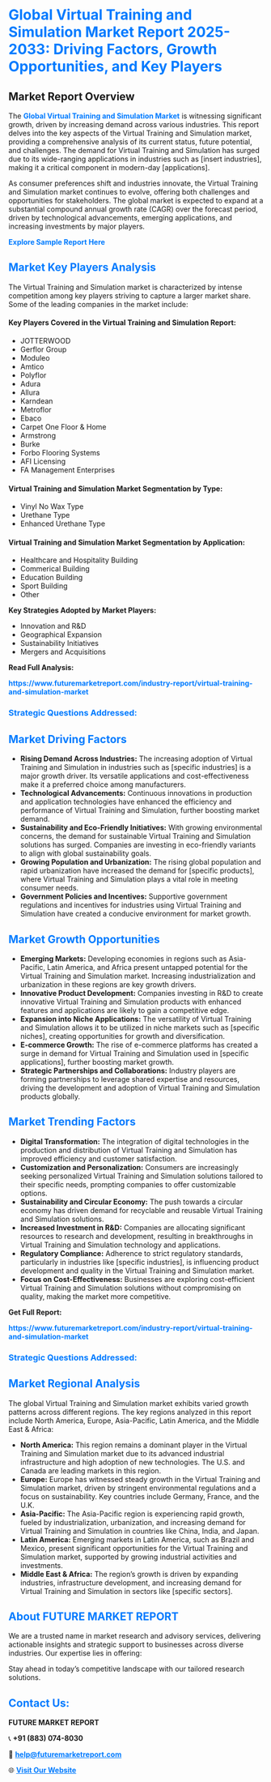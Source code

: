 <h1 style="color: #007BFF;">Global Virtual Training and Simulation Market Report 2025-2033: Driving Factors, Growth Opportunities, and Key Players</h1>

<section id="overview">
<h2>Market Report Overview</h2>
<p>The <a href="https://www.futuremarketreport.com/industry-report/virtual-training-and-simulation-market" style="color: #007BFF; text-decoration: none;"><strong>Global Virtual Training and Simulation Market</strong></a> is witnessing significant growth, driven by increasing demand across various industries. This report delves into the key aspects of the Virtual Training and Simulation market, providing a comprehensive analysis of its current status, future potential, and challenges. The demand for Virtual Training and Simulation has surged due to its wide-ranging applications in industries such as [insert industries], making it a critical component in modern-day [applications].</p>
<p>As consumer preferences shift and industries innovate, the Virtual Training and Simulation market continues to evolve, offering both challenges and opportunities for stakeholders. The global market is expected to expand at a substantial compound annual growth rate (CAGR) over the forecast period, driven by technological advancements, emerging applications, and increasing investments by major players.</p>
</section>

<section id="overview">
<p><a href="https://www.futuremarketreport.com/request-sample/reportId=35513" style="color: #007BFF; text-decoration: none;"><strong>Explore Sample Report Here</strong></a></p>
</section>

<section id="key-players">
<h2 style="color: #007BFF;">Market Key Players Analysis</h2>
<p>The Virtual Training and Simulation market is characterized by intense competition among key players striving to capture a larger market share. Some of the leading companies in the market include:</p>
<h4>Key Players Covered in the Virtual Training and Simulation Report:</h4>
<ul><li>JOTTERWOOD</li><li>Gerflor Group</li><li>Moduleo</li><li>Amtico</li><li>Polyflor</li><li>Adura</li><li>Allura</li><li>Karndean</li><li>Metroflor</li><li>Ebaco</li><li>Carpet One Floor &amp; Home</li><li>Armstrong</li><li>Burke</li><li>Forbo Flooring Systems</li><li>AFI Licensing</li><li>FA Management Enterprises</li></ul>
<h4>Virtual Training and Simulation Market Segmentation by Type:</h4>
<ul><li>Vinyl No Wax Type</li><li>Urethane Type</li><li>Enhanced Urethane Type</li></ul>

<h4>Virtual Training and Simulation Market Segmentation by Application:</h4>
<ul><li>Healthcare and Hospitality Building</li><li>Commerical Building</li><li>Education Building</li><li>Sport Building</li><li>Other</li></ul>
<p><strong>Key Strategies Adopted by Market Players:</strong></p>
<ul>
<li>Innovation and R&D</li>
<li>Geographical Expansion</li>
<li>Sustainability Initiatives</li>
<li>Mergers and Acquisitions</li>
</ul>
</section>

<section>
<p><strong>Read Full Analysis: </strong></p><a href="https://www.futuremarketreport.com/industry-report/virtual-training-and-simulation-market" style="color: #007BFF; text-decoration: none;"><strong>https://www.futuremarketreport.com/industry-report/virtual-training-and-simulation-market</strong></a>
<h3 style="color: #007BFF;">Strategic Questions Addressed:</h3>
</section>

<section id="driving-factors">
<h2 style="color: #007BFF;">Market Driving Factors</h2>
<ul>
<li><strong>Rising Demand Across Industries:</strong> The increasing adoption of Virtual Training and Simulation in industries such as [specific industries] is a major growth driver. Its versatile applications and cost-effectiveness make it a preferred choice among manufacturers.</li>
<li><strong>Technological Advancements:</strong> Continuous innovations in production and application technologies have enhanced the efficiency and performance of Virtual Training and Simulation, further boosting market demand.</li>
<li><strong>Sustainability and Eco-Friendly Initiatives:</strong> With growing environmental concerns, the demand for sustainable Virtual Training and Simulation solutions has surged. Companies are investing in eco-friendly variants to align with global sustainability goals.</li>
<li><strong>Growing Population and Urbanization:</strong> The rising global population and rapid urbanization have increased the demand for [specific products], where Virtual Training and Simulation plays a vital role in meeting consumer needs.</li>
<li><strong>Government Policies and Incentives:</strong> Supportive government regulations and incentives for industries using Virtual Training and Simulation have created a conducive environment for market growth.</li>
</ul>
</section>

<section id="growth-opportunities">
<h2 style="color: #007BFF;">Market Growth Opportunities</h2>
<ul>
<li><strong>Emerging Markets:</strong> Developing economies in regions such as Asia-Pacific, Latin America, and Africa present untapped potential for the Virtual Training and Simulation market. Increasing industrialization and urbanization in these regions are key growth drivers.</li>
<li><strong>Innovative Product Development:</strong> Companies investing in R&D to create innovative Virtual Training and Simulation products with enhanced features and applications are likely to gain a competitive edge.</li>
<li><strong>Expansion into Niche Applications:</strong> The versatility of Virtual Training and Simulation allows it to be utilized in niche markets such as [specific niches], creating opportunities for growth and diversification.</li>
<li><strong>E-commerce Growth:</strong> The rise of e-commerce platforms has created a surge in demand for Virtual Training and Simulation used in [specific applications], further boosting market growth.</li>
<li><strong>Strategic Partnerships and Collaborations:</strong> Industry players are forming partnerships to leverage shared expertise and resources, driving the development and adoption of Virtual Training and Simulation products globally.</li>
</ul>
</section>

<section id="trending-factors">
<h2 style="color: #007BFF;">Market Trending Factors</h2>
<ul>
<li><strong>Digital Transformation:</strong> The integration of digital technologies in the production and distribution of Virtual Training and Simulation has improved efficiency and customer satisfaction.</li>
<li><strong>Customization and Personalization:</strong> Consumers are increasingly seeking personalized Virtual Training and Simulation solutions tailored to their specific needs, prompting companies to offer customizable options.</li>
<li><strong>Sustainability and Circular Economy:</strong> The push towards a circular economy has driven demand for recyclable and reusable Virtual Training and Simulation solutions.</li>
<li><strong>Increased Investment in R&D:</strong> Companies are allocating significant resources to research and development, resulting in breakthroughs in Virtual Training and Simulation technology and applications.</li>
<li><strong>Regulatory Compliance:</strong> Adherence to strict regulatory standards, particularly in industries like [specific industries], is influencing product development and quality in the Virtual Training and Simulation market.</li>
<li><strong>Focus on Cost-Effectiveness:</strong> Businesses are exploring cost-efficient Virtual Training and Simulation solutions without compromising on quality, making the market more competitive.</li>
</ul>
</section>

<section>
<p><strong>Get Full Report: </strong></p><a href="https://www.futuremarketreport.com/industry-report/virtual-training-and-simulation-market" style="color: #007BFF; text-decoration: none;"><strong>https://www.futuremarketreport.com/industry-report/virtual-training-and-simulation-market</strong></a>
<h3 style="color: #007BFF;">Strategic Questions Addressed:</h3>
</section>


<section id="regional-analysis">
<h2 style="color: #007BFF;">Market Regional Analysis</h2>
<p>The global Virtual Training and Simulation market exhibits varied growth patterns across different regions. The key regions analyzed in this report include North America, Europe, Asia-Pacific, Latin America, and the Middle East & Africa:</p>
<ul>
<li><strong>North America:</strong> This region remains a dominant player in the Virtual Training and Simulation market due to its advanced industrial infrastructure and high adoption of new technologies. The U.S. and Canada are leading markets in this region.</li>
<li><strong>Europe:</strong> Europe has witnessed steady growth in the Virtual Training and Simulation market, driven by stringent environmental regulations and a focus on sustainability. Key countries include Germany, France, and the U.K.</li>
<li><strong>Asia-Pacific:</strong> The Asia-Pacific region is experiencing rapid growth, fueled by industrialization, urbanization, and increasing demand for Virtual Training and Simulation in countries like China, India, and Japan.</li>
<li><strong>Latin America:</strong> Emerging markets in Latin America, such as Brazil and Mexico, present significant opportunities for the Virtual Training and Simulation market, supported by growing industrial activities and investments.</li>
<li><strong>Middle East & Africa:</strong> The region’s growth is driven by expanding industries, infrastructure development, and increasing demand for Virtual Training and Simulation in sectors like [specific sectors].</li>
</ul>
</section>

<footer>
<h2 style="color: #007BFF;">About FUTURE MARKET REPORT</h2>
<p>We are a trusted name in market research and advisory services, delivering actionable insights and strategic support to businesses across diverse industries. Our expertise lies in offering:</p>

<p>Stay ahead in today’s competitive landscape with our tailored research solutions.</p>

<h2 style="color: #007BFF;">Contact Us:</h2>
<p><strong>FUTURE MARKET REPORT</strong></p>
<p>📞 <strong>+91 (883) 074-8030</strong></p>
<p>📧 <strong><a href="mailto:help@futuremarketreport.com" style="color: #007BFF;">help@futuremarketreport.com</a></strong></p>
<p>🌐 <strong><a href="https://www.futuremarketreport.com/" style="color: #007BFF;">Visit Our Website</a></strong></p>
</footer>